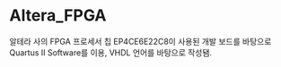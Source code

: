 # Altera_FPGA
알테라 사의 FPGA 프로세서 칩 EP4CE6E22C8이 사용된 개발 보드를 바탕으로 Quartus II Software를 이용, VHDL 언어를 바탕으로 작성됌.
